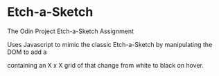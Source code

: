 # Etch-a-Sketch
The Odin Project Etch-a-Sketch Assignment

Uses Javascript to mimic the classic Etch-a-Sketch by manipulating the DOM to add a <div> containing an X x X grid of <divs> that change from white to black on hover.
